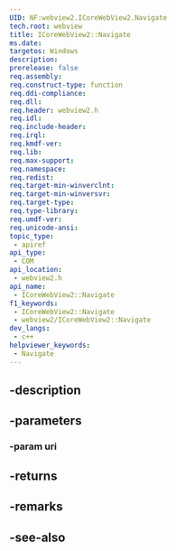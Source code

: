 ```yaml
---
UID: NF:webview2.ICoreWebView2.Navigate
tech.root: webview
title: ICoreWebView2::Navigate
ms.date: 
targetos: Windows
description: 
prerelease: false
req.assembly: 
req.construct-type: function
req.ddi-compliance: 
req.dll: 
req.header: webview2.h
req.idl: 
req.include-header: 
req.irql: 
req.kmdf-ver: 
req.lib: 
req.max-support: 
req.namespace: 
req.redist: 
req.target-min-winverclnt: 
req.target-min-winversvr: 
req.target-type: 
req.type-library: 
req.umdf-ver: 
req.unicode-ansi: 
topic_type:
 - apiref
api_type:
 - COM
api_location:
 - webview2.h
api_name:
 - ICoreWebView2::Navigate
f1_keywords:
 - ICoreWebView2::Navigate
 - webview2/ICoreWebView2::Navigate
dev_langs:
 - c++
helpviewer_keywords:
 - Navigate
---
```


## -description

## -parameters

### -param uri

## -returns

## -remarks

## -see-also

